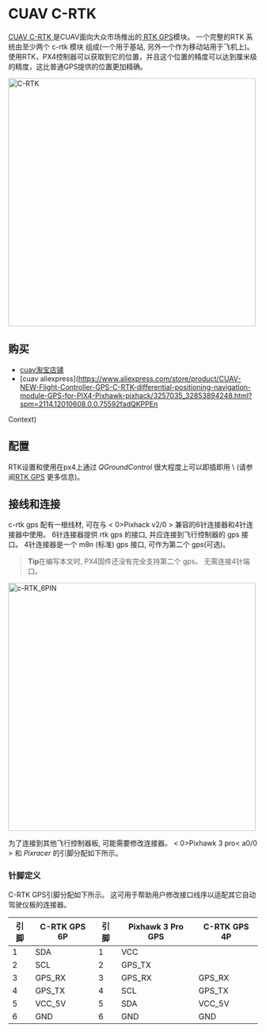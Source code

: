 # CUAV C-RTK

[ CUAV C-RTK ](http://doc.cuav.net/gps/c-rtk/en/)是CUAV面向大众市场推出的[ RTK GPS](../gps_compass/rtk_gps.md)模块。 一个完整的RTK 系统由至少两个 c-rtk 模块 组成(一个用于基站, 另外一个作为移动站用于飞机上)。 使用RTK，PX4控制器可以获取到它的位置，并且这个位置的精度可以达到厘米级的精度，这比普通GPS提供的位置更加精确。

<img src="../../assets/hardware/gps/rtk_c-rtk.jpg" width="500px" title="C-RTK" />

## 购买

* [cuav淘宝店铺](https://item.taobao.com/item.htm?id=565380634341&spm=2014.21600712.0.0)
* [cuav aliexpress](https://www.aliexpress.com/store/product/CUAV-NEW-Flight-Controller-GPS-C-RTK-differential-positioning-navigation-module-GPS-for-PIX4-Pixhawk-pixhack/3257035_32853894248.html?spm=2114.12010608.0.0.75592fadQKPPEn
 
Context)

## 配置

RTK设置和使用在px4上通过 *QGroundControl* 很大程度上可以即插即用 \ (请参阅[RTK GPS](../advanced_features/rtk-gps.md) 更多信息)。

## 接线和连接

c-rtk gps 配有一根线材, 可在与 < 0>Pixhack v2/0 > 兼容的6针连接器和4针连接器中使用。 6针连接器提供 rtk gps 的接口, 并应连接到飞行控制器的 gps 接口。 4针连接器是一个 m8n (标准) gps 接口, 可作为第二个 gps(可选)。

> **Tip**在编写本文时, PX4固件还没有完全支持第二个 gps。 无需连接4针端口。

<img src="../../assets/hardware/gps/rtk_cuav_c-rtk_to_6pin_connector.jpg" width="500px" title="c-RTK_6PIN" />

为了连接到其他飞行控制器板, 可能需要修改连接器。 < 0>Pixhawk 3 pro< a0/0 > 和 *Pixracer* 的引脚分配如下所示。

### 针脚定义

C-RTK GPS引脚分配如下所示。 这可用于帮助用户修改接口线序以适配其它自动驾驶仪板的连接器。

| 引脚 | C-RTK GPS 6P | 引脚 | Pixhawk 3 Pro GPS | C-RTK GPS 4P |
| -- | ------------ | -- | ----------------- | ------------ |
| 1  | SDA          | 1  | VCC               |              |
| 2  | SCL          | 2  | GPS_TX            |              |
| 3  | GPS_RX       | 3  | GPS_RX            | GPS_RX       |
| 4  | GPS_TX       | 4  | SCL               | GPS_TX       |
| 5  | VCC_5V       | 5  | SDA               | VCC_5V       |
| 6  | GND          | 6  | GND               | GND          |